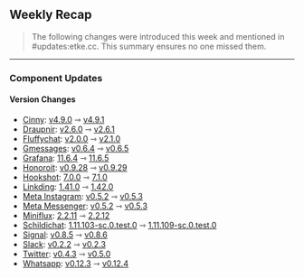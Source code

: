## Weekly Recap

> The following changes were introduced this week and mentioned in #updates:etke.cc. This summary ensures no one missed them.

---

### Component Updates

#### Version Changes

* [Cinny](https://github.com/ajbura/cinny): [v4.9.0](https://github.com/ajbura/cinny/releases/tag/v4.9.0) ⇾ [v4.9.1](https://github.com/ajbura/cinny/releases/tag/v4.9.1)
* [Draupnir](https://github.com/the-draupnir-project/Draupnir): [v2.6.0](https://github.com/the-draupnir-project/Draupnir/releases/tag/v2.6.0) ⇾ [v2.6.1](https://github.com/the-draupnir-project/Draupnir/releases/tag/v2.6.1)
* [Fluffychat](https://github.com/krille-chan/fluffychat): [v2.0.0](https://github.com/krille-chan/fluffychat/releases/tag/v2.0.0) ⇾ [v2.1.0](https://github.com/krille-chan/fluffychat/releases/tag/v2.1.0)
* [Gmessages](https://github.com/mautrix/gmessages): [v0.6.4](https://github.com/mautrix/gmessages/releases/tag/v0.6.4) ⇾ [v0.6.5](https://github.com/mautrix/gmessages/releases/tag/v0.6.5)
* [Grafana](https://github.com/grafana/grafana): [11.6.4](https://github.com/grafana/grafana/releases/tag/v11.6.4) ⇾ [11.6.5](https://github.com/grafana/grafana/releases/tag/v11.6.5)
* [Honoroit](https://github.com/etkecc/honoroit): [v0.9.28](https://github.com/etkecc/honoroit/releases/tag/v0.9.28) ⇾ [v0.9.29](https://github.com/etkecc/honoroit/releases/tag/v0.9.29)
* [Hookshot](https://github.com/matrix-org/matrix-hookshot): [7.0.0](https://github.com/matrix-org/matrix-hookshot/releases/tag/7.0.0) ⇾ [7.1.0](https://github.com/matrix-org/matrix-hookshot/releases/tag/7.1.0)
* [Linkding](https://github.com/sissbruecker/linkding): [1.41.0](https://github.com/sissbruecker/linkding/releases/tag/v1.41.0) ⇾ [1.42.0](https://github.com/sissbruecker/linkding/releases/tag/v1.42.0)
* [Meta Instagram](https://github.com/mautrix/meta): [v0.5.2](https://github.com/mautrix/meta/releases/tag/v0.5.2) ⇾ [v0.5.3](https://github.com/mautrix/meta/releases/tag/v0.5.3)
* [Meta Messenger](https://github.com/mautrix/meta): [v0.5.2](https://github.com/mautrix/meta/releases/tag/v0.5.2) ⇾ [v0.5.3](https://github.com/mautrix/meta/releases/tag/v0.5.3)
* [Miniflux](https://github.com/miniflux/v2): [2.2.11](https://github.com/miniflux/v2/releases/tag/2.2.11) ⇾ [2.2.12](https://github.com/miniflux/v2/releases/tag/2.2.12)
* [Schildichat](https://github.com/SchildiChat/schildichat-desktop): [1.11.103-sc.0.test.0](https://github.com/SchildiChat/schildichat-desktop/releases/tag/v1.11.103-sc.0.test.0) ⇾ [1.11.109-sc.0.test.0](https://github.com/SchildiChat/schildichat-desktop/releases/tag/v1.11.109-sc.0.test.0)
* [Signal](https://github.com/mautrix/signal): [v0.8.5](https://github.com/mautrix/signal/releases/tag/v0.8.5) ⇾ [v0.8.6](https://github.com/mautrix/signal/releases/tag/v0.8.6)
* [Slack](https://github.com/mautrix/slack): [v0.2.2](https://github.com/mautrix/slack/releases/tag/v0.2.2) ⇾ [v0.2.3](https://github.com/mautrix/slack/releases/tag/v0.2.3)
* [Twitter](https://github.com/mautrix/twitter): [v0.4.3](https://github.com/mautrix/twitter/releases/tag/v0.4.3) ⇾ [v0.5.0](https://github.com/mautrix/twitter/releases/tag/v0.5.0)
* [Whatsapp](https://github.com/mautrix/whatsapp): [v0.12.3](https://github.com/mautrix/whatsapp/releases/tag/v0.12.3) ⇾ [v0.12.4](https://github.com/mautrix/whatsapp/releases/tag/v0.12.4)
